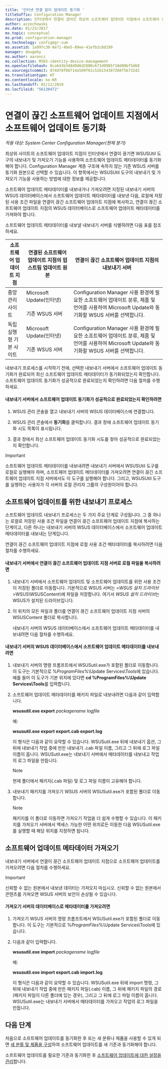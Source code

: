 ```yaml
---
title: '인터넷 연결 없이 업데이트 동기화 '
titleSuffix: Configuration Manager
description: 인터넷에서 연결이 끊어진 최상위 소프트웨어 업데이트 지점에서 소프트웨어 업데이트 동기화를 실행합니다.
author: aczechowski
ms.date: 01/23/2017
ms.topic: conceptual
ms.prod: configuration-manager
ms.technology: configmgr-sum
ms.assetid: 1a997c30-8e71-4be5-89ee-41efb2c8d199
manager: dougeby
ms.author: aaroncz
ms.collection: M365-identity-device-management
ms.openlocfilehash: 0ca643b348d9d6d2800c671d9985f10d08bf5d60
ms.sourcegitcommit: 874d78f08714a509f61c52b154387268f5b73242
ms.translationtype: HT
ms.contentlocale: ko-KR
ms.lasthandoff: 02/12/2019
ms.locfileid: "56130472"
---
```

# <a name="synchronize-software-updates-from-a-disconnected-software-update-point"></a>연결이 끊긴 소프트웨어 업데이트 지점에서 소프트웨어 업데이트 동기화  

*적용 대상: System Center Configuration Manager(현재 분기)*

 최상위 사이트의 소프트웨어 업데이트 지점이 인터넷에서 연결이 끊기면 WSUSUtil 도구의 내보내기 및 가져오기 기능을 사용하여 소프트웨어 업데이트 메타데이터를 동기화해야 합니다. Configuration Manager 계층 구조에 속하지 않는 기존 WSUS 서버를 동기화 원본으로 선택할 수 있습니다. 이 항목에서는 WSUSUtil 도구의 내보내기 및 가져오기 기능을 사용하는 방법에 대한 정보를 제공합니다.  

 소프트웨어 업데이트 메타데이터를 내보내거나 가져오려면 지정된 내보내기 서버의 WSUS 데이터베이스에서 소프트웨어 업데이트 메타데이터를 내보낸 다음, 로컬에 저장된 사용 조건 파일을 연결이 끊긴 소프트웨어 업데이트 지점에 복사하고, 연결이 끊긴 소프트웨어 업데이트 지점의 WSUS 데이터베이스로 소프트웨어 업데이트 메타데이터를 가져와야 합니다.  

 소프트웨어 업데이트 메타데이터를 내보낼 내보내기 서버를 식별하려면 다음 표를 참조하세요.  

|소프트웨어 업데이트 지점|연결된 소프트웨어 업데이트 지점의 업스트림 업데이트 원본|연결이 끊긴 소프트웨어 업데이트 지점의 내보내기 서버|  
|---------------------------|-----------------------------------------------------------------|------------------------------------------------------------|  
|중앙 관리 사이트|Microsoft Update(인터넷)<br /><br /> 기존 WSUS 서버|Configuration Manager 사용 환경에 필요한 소프트웨어 업데이트 분류, 제품 및 언어를 사용하여 Microsoft Update와 동기화할 WSUS 서버를 선택합니다.|  
|독립 실행형 기본 사이트|Microsoft Update(인터넷)<br /><br /> 기존 WSUS 서버|Configuration Manager 사용 환경에 필요한 소프트웨어 업데이트 분류, 제품 및 언어를 사용하여 Microsoft Update와 동기화할 WSUS 서버를 선택합니다.|  

 내보내기 프로세스를 시작하기 전에, 선택한 내보내기 서버에서 소프트웨어 업데이트 동기화가 완료되어 최신 소프트웨어 업데이트 메타데이터가 동기화되었는지 확인합니다. 소프트웨어 업데이트 동기화가 성공적으로 완료되었는지 확인하려면 다음 절차를 수행하세요.  

#### <a name="to-verify-that-software-updates-synchronization-has-completed-successfully-on-the-export-server"></a>내보내기 서버에서 소프트웨어 업데이트 동기화가 성공적으로 완료되었는지 확인하려면  

1.  WSUS 관리 콘솔을 열고 내보내기 서버의 WSUS 데이터베이스에 연결합니다.  

2.  WSUS 관리 콘솔에서 **동기화**를 클릭합니다. 결과 창에 소프트웨어 업데이트 동기화 시도 목록이 표시됩니다.  

3.  결과 창에서 최신 소프트웨어 업데이트 동기화 시도를 찾아 성공적으로 완료되었는지 확인합니다.  

> [!IMPORTANT]  
>  소프트웨어 업데이트 메타데이터를 내보내려면 내보내기 서버에서 WSUSUtil 도구를 로컬로 실행해야 하며, 소프트웨어 업데이트 메타데이터를 가져오려면 연결이 끊긴 소프트웨어 업데이트 지점 서버에서도 이 도구를 실행해야 합니다. 그리고, WSUSUtil 도구를 실행하는 사용자가 각 서버의 로컬 관리자 그룹의 구성원이어야 합니다.  

## <a name="export-process-for-software-updates"></a>소프트웨어 업데이트를 위한 내보내기 프로세스  
 소프트웨어 업데이트 내보내기 프로세스는 두 가지 주요 단계로 구성됩니다. 그 중 하나는 로컬로 저장된 사용 조건 파일을 연결이 끊긴 소프트웨어 업데이트 지점에 복사하는 단계이고, 다른 하나는 내보내기 서버의 WSUS 데이터베이스에서 소프트웨어 업데이트 메타데이터를 내보내는 단계입니다.  

 연결이 끊긴 소프트웨어 업데이트 지점에 로컬 사용 조건 메타데이터를 복사하려면 다음 절차를 수행하세요.  

#### <a name="to-copy-local-files-from-the-export-server-to-the-disconnected-software-update-point-server"></a>내보내기 서버에서 연결이 끊긴 소프트웨어 업데이트 지점 서버로 로컬 파일을 복사하려면  

1. 내보내기 서버에서 소프트웨어 업데이트 및 소프트웨어 업데이트를 위한 사용 조건이 저장된 폴더로 이동합니다. 기본적으로 WSUS 서버는 <*WSUS 설치 드라이브*>WSUS\WSUSContent\\에 파일을 저장합니다. 여기서 *WSUS 설치 드라이브*는 WSUS가 설치된 드라이브입니다.  

2. 이 위치의 모든 파일과 폴더를 연결이 끊긴 소프트웨어 업데이트 지점 서버의 WSUSContent 폴더로 복사합니다.  

   내보내기 서버의 WSUS 데이터베이스에서 소프트웨어 업데이트 메타데이터를 내보내려면 다음 절차를 수행하세요.  

#### <a name="to-export-software-updates-metadata-from-the-wsus-database-on-the-export-server"></a>내보내기 서버의 WSUS 데이터베이스에서 소프트웨어 업데이트 메타데이터를 내보내려면  

1.  내보내기 서버의 명령 프롬프트에서 WSUSutil.exe가 포함된 폴더로 이동합니다. 이 도구는 기본적으로 %*ProgramFiles*%\Update Services\Tools에 있습니다. 예를 들어 이 도구가 기본 위치에 있다면 **cd %ProgramFiles%\Update Services\Tools**를 입력합니다.  

2.  소프트웨어 업데이트 메타데이터를 패키지 파일로 내보내려면 다음과 같이 입력합니다.  

     **wsusutil.exe export**  *packagename*  *logfile*  

     예:  

     **wsusutil.exe export export.cab export.log**  

     이 형식은 다음과 같이 요약할 수 있습니다. WSUSutil.exe 뒤에 내보내기 옵션, 그 뒤에 내보내기 작업 중에 만든 내보내기 .cab 파일 이름, 그리고 그 뒤에 로그 파일 이름이 옵니다. WSUSutil.exe는 내보내기 서버에서 메타데이터를 내보내고 작업의 로그 파일을 만듭니다.  

    > [!NOTE]  
    >  현재 폴더에서 패키지(.cab 파일) 및 로그 파일 이름이 고유해야 합니다.  

3.  내보내기 패키지를 가져오기 WSUS 서버의 WSUSutil.exe가 포함된 폴더로 이동합니다.  

    > [!NOTE]  
    >  패키지를 이 폴더로 이동하면 가져오기 작업을 더 쉽게 수행할 수 있습니다. 이 패키지를 가져오기 서버에서 액세스 가능한 어떤 위치로든 이동한 다음 WSUSutil.exe를 실행할 때 해당 위치를 지정하면 됩니다.  

## <a name="import-software-updates-metadata"></a>소프트웨어 업데이트 메타데이터 가져오기  
 내보내기 서버에서 연결이 끊긴 소프트웨어 업데이트 지점으로 소프트웨어 업데이트를 가져오려면 다음 절차를 수행하세요.  

> [!IMPORTANT]  
>  신뢰할 수 없는 원본에서 내보낸 데이터는 가져오지 마십시오. 신뢰할 수 없는 원본에서 콘텐츠를 가져오면 WSUS 서버의 보안이 손상될 수 있습니다.  

#### <a name="to-import-metadata-to-the-database-of-the-import-server"></a>가져오기 서버의 데이터베이스로 메타데이터를 가져오려면  

1.  가져오기 WSUS 서버의 명령 프롬프트에서 WSUSutil.exe가 포함된 폴더로 이동합니다. 이 도구는 기본적으로 %*ProgramFiles*%\Update Services\Tools에 있습니다.  

2.  다음과 같이 입력합니다.  

     **wsusutil.exe import**  *packagename*  *logfile*  

     예:  

     **wsusutil.exe import export.cab import.log**  

     이 형식은 다음과 같이 요약할 수 있습니다. WSUSutil.exe 뒤에 import 명령, 그 뒤에 내보내기 작업 중에 만든 패키지 파일(.cab) 이름, 그 뒤에 패키지 파일의 경로(패키지 파일이 다른 폴더에 있는 경우), 그리고 그 뒤에 로그 파일 이름이 옵니다. WSUSutil.exe는 내보내기 서버에서 메타데이터를 가져오고 작업의 로그 파일을 만듭니다.  

## <a name="next-steps"></a>다음 단계
처음으로 소프트웨어 업데이트를 동기화한 후 또는 새 분류나 제품을 사용할 수 있게 되면 [새 분류 및 제품을 구성](configure-classifications-and-products.md)하여 소프트웨어 업데이트를 새 기준과 동기화해야 합니다.

소프트웨어 업데이트를 필요한 기준과 동기화한 후 [소프트웨어 업데이트에 대한 설정을 관리](manage-settings-for-software-updates.md)합니다.  
